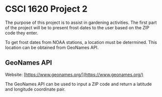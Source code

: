 # CSCI 1620 Project 2

The purpose of this project is to assist in gardening activities. The first
part of the project will be to present frost dates to the user based on the ZIP
code they enter.

To get frost dates from NOAA stations, a location must be determined. This
location can be obtained from GeoNames API.

## GeoNames API

Website: [https://www.geonames.org/](https://www.geonames.org/)

The GeoNames API can be used to input a ZIP code and return a latitude and
longitude coordinate pair.
